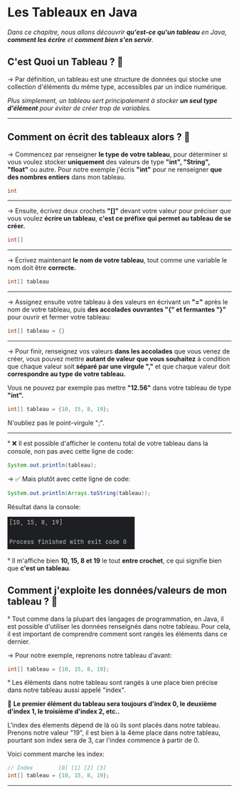 **Les Tableaux en Java**
=============

_Dans ce chapitre, nous allons découvrir **qu'est-ce qu'un tableau** en Java, **comment les écrire** et **comment bien s'en servir**._

**C'est Quoi un Tableau ? 🤔**
-------------

-> Par définition, un tableau est une structure de données qui stocke une collection d'éléments du même type, accessibles par un indice numérique.

_Plus simplement, un tableau sert principalement à stocker **un seul type d'élément** pour éviter de créer trop de variables._

-------------

**Comment on écrit des tableaux alors ? 🤔**
-------------

-> Commencez par renseigner **le type de votre tableau**, pour déterminer si vous voulez stocker **uniquement** des valeurs de type **"int", "String", "float"** ou autre. Pour notre exemple j'écris **"int"** pour ne renseigner **que des nombres entiers** dans mon tableau.

``` java
int
```

-------------

-> Ensuite, écrivez deux crochets **"[]"** devant votre valeur pour préciser que vous voulez **écrire un tableau**, **c'est ce préfixe qui permet au tableau de se créer.**

``` java
int[]
```

-------------

-> Écrivez maintenant **le nom de votre tableau**, tout comme une variable le nom doit être **correcte.**

``` java
int[] tableau
```


-------------

-> Assignez ensuite votre tableau à des valeurs en écrivant un **"="** après le nom de votre tableau, puis **des accolades ouvrantes "{" et fermantes "}"** pour ouvrir et fermer votre tableau:

``` java
int[] tableau = {}
```

-------------

-> Pour finir, renseignez vos valeurs **dans les accolades** que vous venez de créer, vous pouvez mettre **autant de valeur que vous souhaitez** à condition que chaque valeur soit **séparé par une virgule ","** et que chaque valeur doit **correspondre au type de votre tableau.**

Vous ne pouvez par exemple pas mettre **"12.56"** dans votre tableau de type **"int".**

``` java
int[] tableau = {10, 15, 8, 19};
```

N'oubliez pas le point-virgule ";".

-------------

° ❌ Il est possible d'afficher le contenu total de votre tableau dans la console, non pas avec cette ligne de code:

``` java
System.out.println(tableau);
```

-> ✅ Mais plutôt avec cette ligne de code:

``` java
System.out.println(Arrays.toString(tableau));

```

Résultat dans la console:

![Résultat de l'exécution](images/java_tableaux_1.png)

° Il m'affiche bien **10, 15, 8 et 19** le tout **entre crochet**, ce qui signifie bien que **c'est un tableau**.


**Comment j'exploite les données/valeurs de mon tableau ? 🤔**
-------------

° Tout comme dans la plupart des langages de programmation, en Java, il est possible d'utiliser les données renseignés dans notre tableau. Pour cela, il est important de comprendre comment sont rangés les éléments dans ce dernier.

-> Pour notre exemple, reprenons notre tableau d'avant:

``` java
int[] tableau = {10, 15, 8, 19};
```

° Les éléments dans notre tableau sont rangés à une place bien précise dans notre tableau aussi appelé "index". 

🔴 **Le premier élément du tableau sera toujours d'index 0, le deuxième d'index 1, le troisième d'index 2, etc..**

L'index des élements dépend de là où ils sont placés dans notre tableau. Prenons notre valeur "19", il est bien à la 4ème place dans notre tableau, pourtant son index sera de 3, car l'index commence à partir de 0.

Voici comment marche les index:

``` java
// Index        [0] [1] [2] [3]
int[] tableau = {10, 15, 8, 19};
```
-------------


